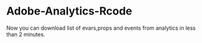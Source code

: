 # Adobe-Analytics-Rcode
Now you can download list of evars,props and events from analytics in less than 2 minutes.
